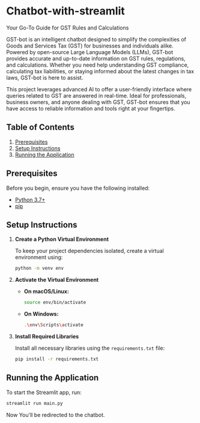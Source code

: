 # Chatbot-with-streamlit

Your Go-To Guide for GST Rules and Calculations

GST-bot is an intelligent chatbot designed to simplify the complexities of Goods and Services Tax (GST) for businesses and individuals alike. Powered by open-source Large Language Models (LLMs), GST-bot provides accurate and up-to-date information on GST rules, regulations, and calculations. Whether you need help understanding GST compliance, calculating tax liabilities, or staying informed about the latest changes in tax laws, GST-bot is here to assist.

This project leverages advanced AI to offer a user-friendly interface where queries related to GST are answered in real-time. Ideal for professionals, business owners, and anyone dealing with GST, GST-bot ensures that you have access to reliable information and tools right at your fingertips.

## Table of Contents

1. [Prerequisites](#prerequisites)
2. [Setup Instructions](#setup-instructions)
3. [Running the Application](#running-the-application)


## Prerequisites

Before you begin, ensure you have the following installed:

- [Python 3.7+](https://www.python.org/downloads/)
- [pip](https://pip.pypa.io/en/stable/)

## Setup Instructions

1. **Create a Python Virtual Environment**

   To keep your project dependencies isolated, create a virtual environment using:

   ```bash
   python -m venv env
   ```

2. **Activate the Virtual Environment**

   - **On macOS/Linux:**

     ```bash
     source env/bin/activate
     ```

   - **On Windows:**

     ```bash
     .\env\Scripts\activate
     ```

3. **Install Required Libraries**

   Install all necessary libraries using the `requirements.txt` file:

   ```bash
   pip install -r requirements.txt
   ```

## Running the Application

To start the Streamlit app, run:

```bash
streamlit run main.py
```

Now You'll be redirected to the chatbot.
